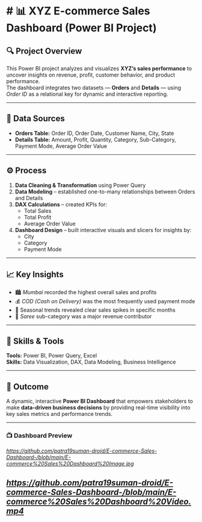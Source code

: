 # # 📊 XYZ E-commerce Sales Dashboard (Power BI Project)

## 🔍 Project Overview  
This Power BI project analyzes and visualizes **XYZ’s sales performance** to uncover insights on revenue, profit, customer behavior, and product performance.  
The dashboard integrates two datasets — **Orders** and **Details** — using *Order ID* as a relational key for dynamic and interactive reporting.

---

## 📁 Data Sources  
- **Orders Table:** Order ID, Order Date, Customer Name, City, State  
- **Details Table:** Amount, Profit, Quantity, Category, Sub-Category, Payment Mode, Average Order Value  

---

## ⚙️ Process  
1. **Data Cleaning & Transformation** using Power Query  
2. **Data Modeling** – established one-to-many relationships between Orders and Details  
3. **DAX Calculations** – created KPIs for:
   - Total Sales  
   - Total Profit  
   - Average Order Value  
4. **Dashboard Design** – built interactive visuals and slicers for insights by:
   - City  
   - Category  
   - Payment Mode  

---

## 📈 Key Insights  
- 🏙️ *Mumbai* recorded the highest overall sales and profits  
- 💰 *COD (Cash on Delivery)* was the most frequently used payment mode  
- 📅 Seasonal trends revealed clear sales spikes in specific months  
- 👗 *Saree* sub-category was a major revenue contributor  

---

## 🧠 Skills & Tools  
**Tools:** Power BI, Power Query, Excel  
**Skills:** Data Visualization, DAX, Data Modeling, Business Intelligence  

---

## 🚀 Outcome  
A dynamic, interactive **Power BI Dashboard** that empowers stakeholders to make **data-driven business decisions** by providing real-time visibility into key sales metrics and performance trends.  

---

### 📺 Dashboard Preview  
*https://github.com/patra19suman-droid/E-commerce-Sales-Dashboard-/blob/main/E-commerce%20Sales%20Dashboard%20Image.jpg*

*https://github.com/patra19suman-droid/E-commerce-Sales-Dashboard-/blob/main/E-commerce%20Sales%20Dashboard%20Video.mp4*
---
